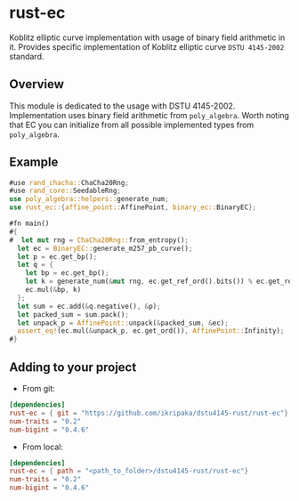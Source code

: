 # rust-ec

Koblitz elliptic curve implementation with usage of binary field arithmetic in it.
Provides specific implementation of Koblitz elliptic curve `DSTU 4145-2002` standard.

## Overview
This module is dedicated to the usage with DSTU 4145-2002. Implementation uses binary field arithmetic from `poly_algebra`. Worth noting that EC you can initialize from all possible implemented types from `poly_algebra`.

## Example
```rust 
#use rand_chacha::ChaCha20Rng;
#use rand_core::SeedableRng;
use poly_algebra::helpers::generate_num;
use rust_ec::{affine_point::AffinePoint, binary_ec::BinaryEC};

#fn main()
#{
#  let mut rng = ChaCha20Rng::from_entropy();
  let ec = BinaryEC::generate_m257_pb_curve();
  let p = ec.get_bp();
  let q = {
    let bp = ec.get_bp();
    let k = generate_num(&mut rng, ec.get_ref_ord().bits()) % ec.get_ref_ord();
    ec.mul(&bp, k)
  };
  let sum = ec.add(&q.negative(), &p);
  let packed_sum = sum.pack();
  let unpack_p = AffinePoint::unpack(&packed_sum, &ec);
  assert_eq!(ec.mul(&unpack_p, ec.get_ord()), AffinePoint::Infinity);
#}
```


## Adding to your project

* From git:
```toml
[dependencies]
rust-ec = { git = "https://github.com/ikripaka/dstu4145-rust/rust-ec"}
num-traits = "0.2"
num-bigint = "0.4.6"
```

* From local:
```toml
[dependencies]
rust-ec = { path = "<path_to_folder>/dstu4145-rust/rust-ec"}
num-traits = "0.2"
num-bigint = "0.4.6"
```